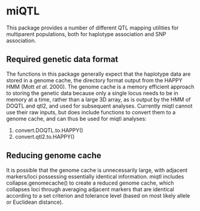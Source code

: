 miQTL
====

This package provides a number of different QTL mapping utilities for multiparent populations, both for haplotype association and SNP association.

## Required genetic data format

The functions in this package generally expect that the haplotype data are stored in a genome cache, the directory format output from the HAPPY HMM (Mott *et al.* 2000). The genome cache is a memory efficient approach to storing the genetic data because only a single locus needs to be in memory at a time, rather than a large 3D array, as is output by the HMM of DOQTL and qtl2, and used for subsequent analyses. Currently miqtl cannot use their raw inputs, but does include functions to convert them to a genome cache, and can thus be used for miqtl analyses:

1. convert.DOQTL.to.HAPPY()
2. convert.qtl2.to.HAPPY()

## Reducing genome cache

It is possible that the genome cache is unnecessarily large, with adjacent markers/loci possessing essentially identical information. miqtl includes collapse.genomecache() to create a reduced genome cache, which collapses loci through averaging adjacent markers that are identical according to a set criterion and tolerance level (based on most likely allele or Euclidean distance).
